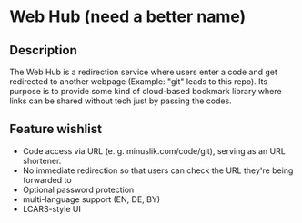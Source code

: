 # Web Hub (need a better name)

  ## Description
  
  The Web Hub is a redirection service where users enter a code and get redirected to another webpage (Example: "git" leads to this repo). Its purpose is to provide some kind of cloud-based bookmark library where links can be shared without tech just by passing the codes. 
  
  ## Feature wishlist
  
  * Code access via URL (e. g. minuslik.com/code/git), serving as an URL shortener.
  * No immediate redirection so that users can check the URL they're being forwarded to
  * Optional password protection
  * multi-language support (EN, DE, BY)
  * LCARS-style UI

